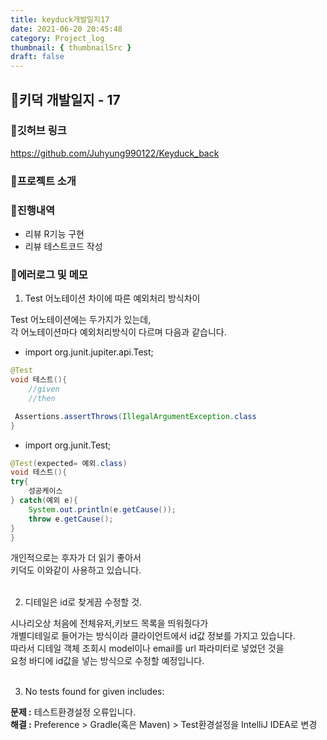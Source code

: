 ```yaml
---
title: keyduck개발일지17
date: 2021-06-20 20:45:48
category: Project_log
thumbnail: { thumbnailSrc }
draft: false
---
```



## 🌟키덕 개발일지 - 17

### 🎯깃허브 링크 
https://github.com/Juhyung990122/Keyduck_back

### 🎯프로젝트 소개

### 🎯진행내역
- 리뷰 R기능 구현
- 리뷰 테스트코드 작성


### 🎯에러로그 및 메모
1. Test 어노테이션 차이에 따른 예외처리 방식차이<br>

Test 어노테이션에는 두가지가 있는데,<br>
각 어노테이션마다 예외처리방식이 다르며 다음과 같습니다.<br>

- import org.junit.jupiter.api.Test;
```java
@Test
void 테스트(){
    //given
    //then

 Assertions.assertThrows(IllegalArgumentException.class
}

```


- import org.junit.Test;

```java
@Test(expected= 예외.class)
void 테스트(){
try{
    성공케이스
} catch(예외 e){
    System.out.println(e.getCause());
    throw e.getCause();
}
}
```
개인적으로는 후자가 더 읽기 좋아서 <br>
키덕도 이와같이 사용하고 있습니다.<br>
<br>

2. 디테일은 id로 찾게끔 수정할 것.<br>

시나리오상 처음에 전체유저,키보드 목록을 띄워줬다가<br>
개별디테일로 들어가는 방식이라 클라이언트에서 id값 정보를 가지고 있습니다.<br>
따라서 디테일 객체 조회시 model이나 email를 url 파라미터로 넣었던 것을<br>
요청 바디에 id값을 넣는 방식으로 수정할 예정입니다.<br>
<br>

3. No tests found for given includes:<br>

**문제 :** 테스트환경설정 오류입니다.<br>
**해결 :** Preference > Gradle(혹은 Maven) > Test환경설정을 IntelliJ IDEA로 변경 <br> 
